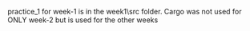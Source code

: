 practice_1 for week-1 is in the week1\src folder. 
Cargo was not used for ONLY week-2 but is used for the other weeks
